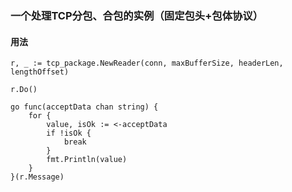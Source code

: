 ### 一个处理TCP分包、合包的实例（固定包头+包体协议）

#### 用法
    
    r, _ := tcp_package.NewReader(conn, maxBufferSize, headerLen, lengthOffset)

	r.Do()
	
	go func(acceptData chan string) {
    	for {
    		value, isOk := <-acceptData
    		if !isOk {
    			break
    		}
    		fmt.Println(value)
    	}
    }(r.Message)